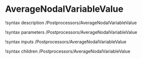<!-- MOOSE Documentation Stub: Remove this when content is added. -->

# AverageNodalVariableValue

!syntax description /Postprocessors/AverageNodalVariableValue

!syntax parameters /Postprocessors/AverageNodalVariableValue

!syntax inputs /Postprocessors/AverageNodalVariableValue

!syntax children /Postprocessors/AverageNodalVariableValue
